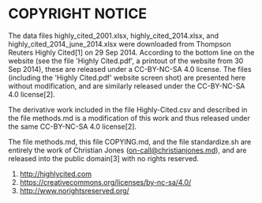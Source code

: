 COPYRIGHT NOTICE
============

The data files highly_cited_2001.xlsx, highly_cited_2014.xlsx, and
highly_cited_2014_june_2014.xlsx were downloaded from 
Thompson Reuters Highly Cited[1] on 29 Sep 2014. According to the bottom 
line on the website (see the file 'Highly Cited.pdf', a printout of the 
website from 30 Sep 2014), these are released under a CC-BY-NC-SA 4.0 
license. The files (including the 'Highly Cited.pdf' website screen shot)
are presented here without modification, and are similarly released under
the CC-BY-NC-SA 4.0 license[2].

The derivative work included in the file Highly-Cited.csv and described in
the file methods.md is a modification of this work and thus released under
the same CC-BY-NC-SA 4.0 license[2].

The file methods.md, this file COPYING.md, and the file standardize.sh
are entirely the work of Christian Jones (on-call@christianjones.md), and
are released into the public domain[3] with no rights reserved.

1. http://highlycited.com
2. https://creativecommons.org/licenses/by-nc-sa/4.0/
3. http://www.norightsreserved.org/
